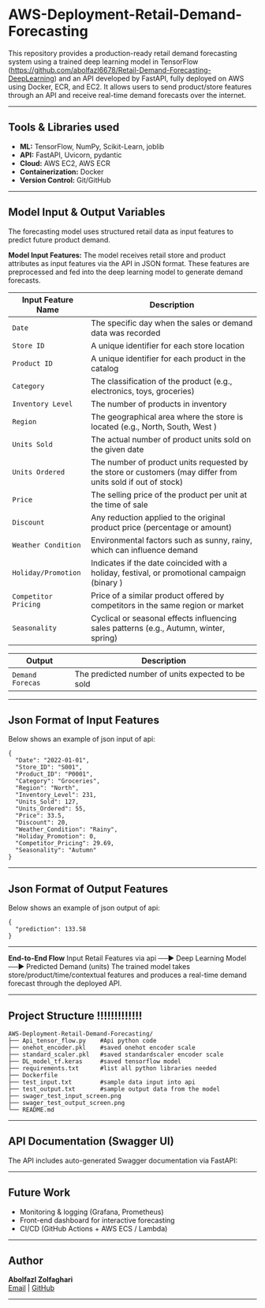 # AWS-Deployment-Retail-Demand-Forecasting
This repository provides a production-ready retail demand forecasting system using a trained deep learning model in TensorFlow (https://github.com/abolfazl6678/Retail-Demand-Forecasting-DeepLearning) and an API developed by FastAPI, fully deployed on AWS using Docker, ECR, and EC2.
It allows users to send product/store features through an API and receive real-time demand forecasts over the internet.

---
## Tools & Libraries used
- **ML:** TensorFlow, NumPy, Scikit-Learn, joblib
- **API:** FastAPI, Uvicorn, pydantic
- **Cloud:** AWS EC2, AWS ECR
- **Containerization:** Docker
- **Version Control:** Git/GitHub
---
## Model Input & Output Variables
The forecasting model uses structured retail data as input features to predict future product demand.

**Model Input Features:**
The model receives retail store and product attributes as input features via the API in JSON format. These features are preprocessed and fed into the deep learning model to generate demand forecasts.

| Input Feature Name      | Description                                                                                                 |
|-------------------------|-------------------------------------------------------------------------------------------------------------|
| `Date`                  | The specific day when the sales or demand data was recorded                                                 |
| `Store ID`              | A unique identifier for each store location                                                                 |
| `Product ID`            | A unique identifier for each product in the catalog                                                         |
| `Category`              | The classification of the product (e.g., electronics, toys, groceries)                                      |
| `Inventory Level`       | The number of products in inventory                                                                         |
| `Region`                | The geographical area where the store is located (e.g., North, South, West )                                |
| `Units Sold`            | The actual number of product units sold on the given date                                                   |
| `Units Ordered`         | The number of product units requested by the store or customers (may differ from units sold if out of stock)|
| `Price`                 | The selling price of the product per unit at the time of sale                                               |
| `Discount`              | Any reduction applied to the original product price (percentage or amount)                                  |
| `Weather Condition`     | Environmental factors such as sunny, rainy, which can influence demand                                      |
| `Holiday/Promotion`     | Indicates if the date coincided with a holiday, festival, or promotional campaign (binary )                 |
| `Competitor Pricing`    | Price of a similar product offered by competitors in the same region or market                              |
| `Seasonality`           | Cyclical or seasonal effects influencing sales patterns (e.g., Autumn, winter, spring)                      |

| Output                  | Description                                                                                                 |
|-------------------------|-------------------------------------------------------------------------------------------------------------|
| `Demand Forecas`        | The predicted number of units expected to be sold                                                           |

---
## Json Format of Input Features
Below shows an example of json input of api: 
```
{
  "Date": "2022-01-01",
  "Store_ID": "S001",
  "Product_ID": "P0001",
  "Category": "Groceries",
  "Region": "North",
  "Inventory_Level": 231,
  "Units_Sold": 127,
  "Units_Ordered": 55,
  "Price": 33.5,
  "Discount": 20,
  "Weather_Condition": "Rainy",
  "Holiday_Promotion": 0,
  "Competitor_Pricing": 29.69,
  "Seasonality": "Autumn"
}
```
---

## Json Format of Output Features
Below shows an example of json output of api: 

```
{
  "prediction": 133.58
}
```
---

**End-to-End Flow**
Input Retail Features via api  ──►  Deep Learning Model  ──► Predicted Demand (units)
The trained model takes store/product/time/contextual features and produces a real-time demand forecast through the deployed API.

---
## Project Structure !!!!!!!!!!!!!
```
AWS-Deployment-Retail-Demand-Forecasting/
├── Api_tensor_flow.py    #Api python code
├── onehot_encoder.pkl    #saved onehot encoder scale
├── standard_scaler.pkl   #saved standardscaler encoder scale
├── DL_model_tf.keras     #saved tensorflow model
├── requirements.txt      #list all python libraries needed
├── Dockerfile
├── test_input.txt        #sample data input into api
├── test_output.txt       #sample output data from the model
├── swager_test_input_screen.png
├── swager_test_output_screen.png
└── README.md
```
---
## API Documentation (Swagger UI)
The API includes auto-generated Swagger documentation via FastAPI:

---
## Future Work

- Monitoring & logging (Grafana, Prometheus)  
- Front-end dashboard for interactive forecasting  
- CI/CD (GitHub Actions + AWS ECS / Lambda)
---

## Author

**Abolfazl Zolfaghari**  
[Email](ab.zolfaghari.abbasghaleh) | [GitHub](https://github.com/abolfazl6678)

---
